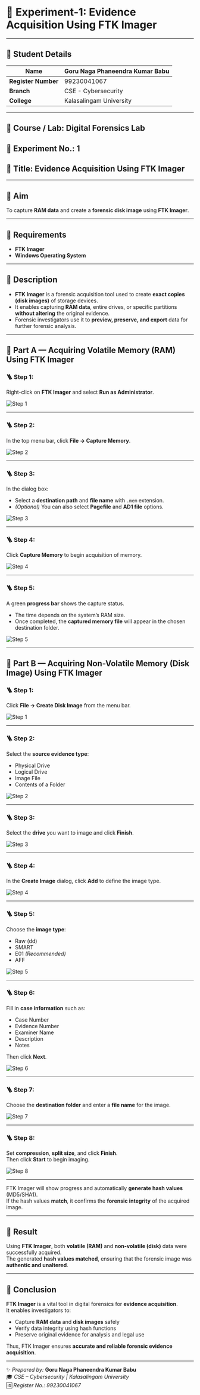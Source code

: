 # 🧪 **Experiment-1: Evidence Acquisition Using FTK Imager**

---

## 🏫 **Student Details**
| **Name** | **Goru Naga Phaneendra Kumar Babu** |
|-----------|------------------------------------|
| **Register Number** | 99230041067 |
| **Branch** | CSE - Cybersecurity |
| **College** | Kalasalingam University |

---

## 🧭 **Course / Lab:** Digital Forensics Lab  
## 🔢 **Experiment No.:** 1  
## 🧰 **Title:** Evidence Acquisition Using FTK Imager  

---

## 🎯 **Aim**
To capture **RAM data** and create a **forensic disk image** using **FTK Imager**.

---

## 🧩 **Requirements**
- **FTK Imager**  
- **Windows Operating System**  

---

## 📘 **Description**
- **FTK Imager** is a forensic acquisition tool used to create **exact copies (disk images)** of storage devices.  
- It enables capturing **RAM data**, entire drives, or specific partitions **without altering** the original evidence.  
- Forensic investigators use it to **preview, preserve, and export** data for further forensic analysis.  

---

## 🧠 **Part A — Acquiring Volatile Memory (RAM) Using FTK Imager**

### 🪜 **Step 1:**  
Right-click on **FTK Imager** and select **Run as Administrator**.  

![Step 1](https://github.com/baddiputi/Digital-Forensic-Lab-Exercises/blob/88dd3dcf55bf6caaf1833c97ad1758f771348668/images/WhatsApp%20Image%202025-08-30%20at%2000.00.09.jpeg)

---

### 🪜 **Step 2:**  
In the top menu bar, click **File → Capture Memory**.  

![Step 2](https://github.com/baddiputi/Digital-Forensic-Lab-Exercises/blob/88dd3dcf55bf6caaf1833c97ad1758f771348668/images/WhatsApp%20Image%202025-09-01%20at%2012.13.03.jpeg)

---

### 🪜 **Step 3:**  
In the dialog box:  
- Select a **destination path** and **file name** with `.mem` extension.  
- *(Optional)* You can also select **Pagefile** and **AD1 file** options.  

![Step 3](https://github.com/baddiputi/Digital-Forensic-Lab-Exercises/blob/88dd3dcf55bf6caaf1833c97ad1758f771348668/images/WhatsApp%20Image%202025-09-01%20at%2012.14.14.jpeg)

---

### 🪜 **Step 4:**  
Click **Capture Memory** to begin acquisition of memory.  

![Step 4](https://github.com/baddiputi/Digital-Forensic-Lab-Exercises/blob/88dd3dcf55bf6caaf1833c97ad1758f771348668/images/WhatsApp%20Image%202025-09-01%20at%2012.14.40.jpeg)

---

### 🪜 **Step 5:**  
A green **progress bar** shows the capture status.  
- The time depends on the system’s RAM size.  
- Once completed, the **captured memory file** will appear in the chosen destination folder.  

![Step 5](https://github.com/baddiputi/Digital-Forensic-Lab-Exercises/blob/a68fa1804f0037d81615f5246641cf397bafce5e/images/WhatsApp%20Image%202025-09-01%20at%2015.03.33.jpeg)

---

## 💾 **Part B — Acquiring Non-Volatile Memory (Disk Image) Using FTK Imager**

### 🪜 **Step 1:**  
Click **File → Create Disk Image** from the menu bar.  

![Step 1](https://github.com/baddiputi/Digital-Forensic-Lab-Exercises/blob/88dd3dcf55bf6caaf1833c97ad1758f771348668/images/WhatsApp%20Image%202025-09-01%20at%2012.15.39.jpeg)

---

### 🪜 **Step 2:**  
Select the **source evidence type**:  
- Physical Drive  
- Logical Drive  
- Image File  
- Contents of a Folder  

![Step 2](https://github.com/baddiputi/Digital-Forensic-Lab-Exercises/blob/88dd3dcf55bf6caaf1833c97ad1758f771348668/images/WhatsApp%20Image%202025-09-01%20at%2012.16.01.jpeg)

---

### 🪜 **Step 3:**  
Select the **drive** you want to image and click **Finish**.  

![Step 3](https://github.com/baddiputi/Digital-Forensic-Lab-Exercises/blob/88dd3dcf55bf6caaf1833c97ad1758f771348668/images/WhatsApp%20Image%202025-09-01%20at%2012.16.15.jpeg)

---

### 🪜 **Step 4:**  
In the **Create Image** dialog, click **Add** to define the image type.  

![Step 4](https://github.com/baddiputi/Digital-Forensic-Lab-Exercises/blob/88dd3dcf55bf6caaf1833c97ad1758f771348668/images/WhatsApp%20Image%202025-09-01%20at%2012.16.31.jpeg)

---

### 🪜 **Step 5:**  
Choose the **image type**:  
- Raw (dd)  
- SMART  
- E01 *(Recommended)*  
- AFF  

![Step 5](https://github.com/baddiputi/Digital-Forensic-Lab-Exercises/blob/88dd3dcf55bf6caaf1833c97ad1758f771348668/images/WhatsApp%20Image%202025-09-01%20at%2012.17.14.jpeg)

---

### 🪜 **Step 6:**  
Fill in **case information** such as:  
- Case Number  
- Evidence Number  
- Examiner Name  
- Description  
- Notes  

Then click **Next**.  

![Step 6](https://github.com/baddiputi/Digital-Forensic-Lab-Exercises/blob/88dd3dcf55bf6caaf1833c97ad1758f771348668/images/WhatsApp%20Image%202025-09-01%20at%2012.17.24.jpeg)

---

### 🪜 **Step 7:**  
Choose the **destination folder** and enter a **file name** for the image.  

![Step 7](https://github.com/baddiputi/Digital-Forensic-Lab-Exercises/blob/88dd3dcf55bf6caaf1833c97ad1758f771348668/images/WhatsApp%20Image%202025-09-01%20at%2012.17.38.jpeg)

---

### 🪜 **Step 8:**  
Set **compression**, **split size**, and click **Finish**.  
Then click **Start** to begin imaging.  

![Step 8](https://github.com/baddiputi/Digital-Forensic-Lab-Exercises/blob/88dd3dcf55bf6caaf1833c97ad1758f771348668/images/WhatsApp%20Image%202025-09-01%20at%2012.18.06.jpeg)

---

FTK Imager will show progress and automatically **generate hash values** (MD5/SHA1).  
If the hash values **match**, it confirms the **forensic integrity** of the acquired image.  

---

## 🧾 **Result**
Using **FTK Imager**, both **volatile (RAM)** and **non-volatile (disk)** data were successfully acquired.  
The generated **hash values matched**, ensuring that the forensic image was **authentic and unaltered**.

---

## 🏁 **Conclusion**
**FTK Imager** is a vital tool in digital forensics for **evidence acquisition**.  
It enables investigators to:
- Capture **RAM data** and **disk images** safely  
- Verify data integrity using hash functions  
- Preserve original evidence for analysis and legal use  

Thus, FTK Imager ensures **accurate and reliable forensic evidence acquisition**.

---

✨ *Prepared by:* **Goru Naga Phaneendra Kumar Babu**  
🎓 *CSE – Cybersecurity | Kalasalingam University*  
🆔 *Register No.: 99230041067*

